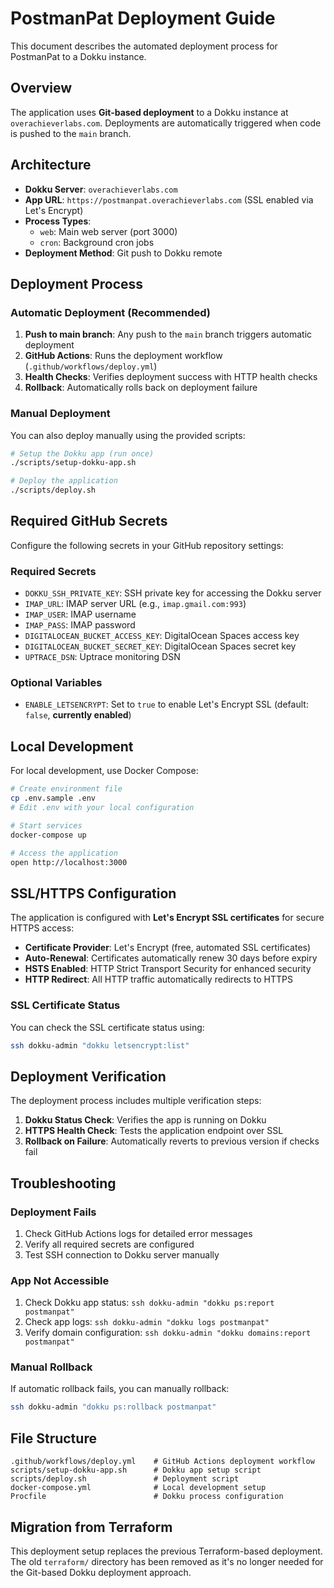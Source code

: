 # PostmanPat Deployment Guide

This document describes the automated deployment process for PostmanPat to a Dokku instance.

## Overview

The application uses **Git-based deployment** to a Dokku instance at `overachieverlabs.com`. Deployments are automatically triggered when code is pushed to the `main` branch.

## Architecture

- **Dokku Server**: `overachieverlabs.com`
- **App URL**: `https://postmanpat.overachieverlabs.com` (SSL enabled via Let's Encrypt)
- **Process Types**: 
  - `web`: Main web server (port 3000)
  - `cron`: Background cron jobs
- **Deployment Method**: Git push to Dokku remote

## Deployment Process

### Automatic Deployment (Recommended)

1. **Push to main branch**: Any push to the `main` branch triggers automatic deployment
2. **GitHub Actions**: Runs the deployment workflow (`.github/workflows/deploy.yml`)
3. **Health Checks**: Verifies deployment success with HTTP health checks
4. **Rollback**: Automatically rolls back on deployment failure

### Manual Deployment

You can also deploy manually using the provided scripts:

```bash
# Setup the Dokku app (run once)
./scripts/setup-dokku-app.sh

# Deploy the application
./scripts/deploy.sh
```

## Required GitHub Secrets

Configure the following secrets in your GitHub repository settings:

### Required Secrets
- `DOKKU_SSH_PRIVATE_KEY`: SSH private key for accessing the Dokku server
- `IMAP_URL`: IMAP server URL (e.g., `imap.gmail.com:993`)
- `IMAP_USER`: IMAP username
- `IMAP_PASS`: IMAP password
- `DIGITALOCEAN_BUCKET_ACCESS_KEY`: DigitalOcean Spaces access key
- `DIGITALOCEAN_BUCKET_SECRET_KEY`: DigitalOcean Spaces secret key
- `UPTRACE_DSN`: Uptrace monitoring DSN

### Optional Variables
- `ENABLE_LETSENCRYPT`: Set to `true` to enable Let's Encrypt SSL (default: `false`, **currently enabled**)

## Local Development

For local development, use Docker Compose:

```bash
# Create environment file
cp .env.sample .env
# Edit .env with your local configuration

# Start services
docker-compose up

# Access the application
open http://localhost:3000
```

## SSL/HTTPS Configuration

The application is configured with **Let's Encrypt SSL certificates** for secure HTTPS access:

- **Certificate Provider**: Let's Encrypt (free, automated SSL certificates)
- **Auto-Renewal**: Certificates automatically renew 30 days before expiry
- **HSTS Enabled**: HTTP Strict Transport Security for enhanced security
- **HTTP Redirect**: All HTTP traffic automatically redirects to HTTPS

### SSL Certificate Status
You can check the SSL certificate status using:
```bash
ssh dokku-admin "dokku letsencrypt:list"
```

## Deployment Verification

The deployment process includes multiple verification steps:

1. **Dokku Status Check**: Verifies the app is running on Dokku
2. **HTTPS Health Check**: Tests the application endpoint over SSL
3. **Rollback on Failure**: Automatically reverts to previous version if checks fail

## Troubleshooting

### Deployment Fails

1. Check GitHub Actions logs for detailed error messages
2. Verify all required secrets are configured
3. Test SSH connection to Dokku server manually

### App Not Accessible

1. Check Dokku app status: `ssh dokku-admin "dokku ps:report postmanpat"`
2. Check app logs: `ssh dokku-admin "dokku logs postmanpat"`
3. Verify domain configuration: `ssh dokku-admin "dokku domains:report postmanpat"`

### Manual Rollback

If automatic rollback fails, you can manually rollback:

```bash
ssh dokku-admin "dokku ps:rollback postmanpat"
```

## File Structure

```
.github/workflows/deploy.yml    # GitHub Actions deployment workflow
scripts/setup-dokku-app.sh      # Dokku app setup script
scripts/deploy.sh               # Deployment script
docker-compose.yml              # Local development setup
Procfile                        # Dokku process configuration
```

## Migration from Terraform

This deployment setup replaces the previous Terraform-based deployment. The old `terraform/` directory has been removed as it's no longer needed for the Git-based Dokku deployment approach.
